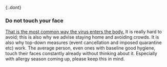 {:.dont}
### Do not touch your face

[That is the most common way the virus enters the body.](https://www.cdc.gov/coronavirus/2019-ncov/about/transmission.html)
It is really hard to avoid; this is also why we advise staying home and avoiding crowds. It is also why top-down measures (event cancellation and imposed quarantine etc) work. The average person, even ones with baseline good hygiene, touch their faces constantly already without thinking about it. Especially with allergy season coming up, please keep this in mind.

